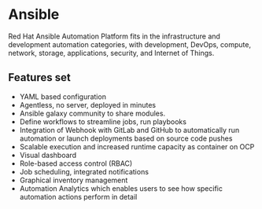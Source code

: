 # Ansible

Red Hat Ansible Automation Platform fits in the infrastructure and development automation categories, with development, DevOps, compute, network, storage, applications, security, and Internet of Things.

## Features set

* YAML based configuration
* Agentless, no server, deployed in minutes
* Ansible galaxy community to share modules.
* Define workflows to streamline jobs, run playbooks
* Integration of Webhook with GitLab and GitHub to automatically run automation or launch deployments based on source code pushes
* Scalable execution and increased runtime capacity as container on OCP
* Visual dashboard
* Role-based access control (RBAC)
* Job scheduling, integrated notifications
* Graphical inventory management
* Automation Analytics which enables users to see how specific automation actions perform in detail